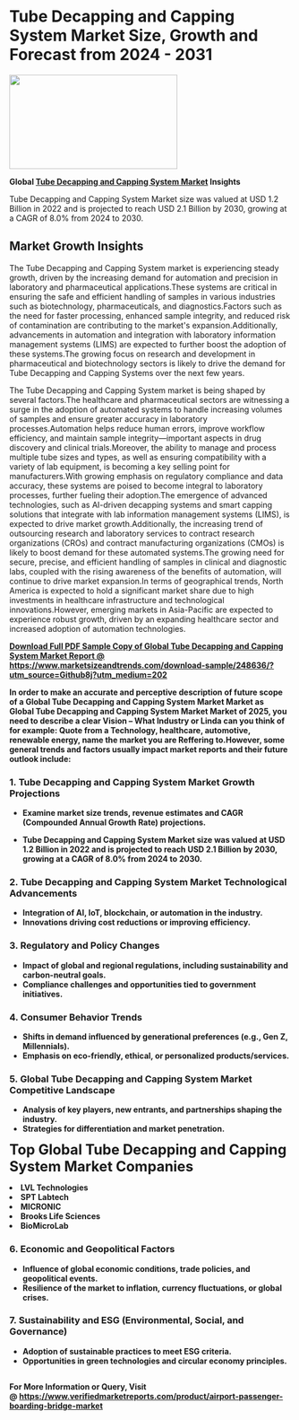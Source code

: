 <H1>Tube Decapping and Capping System Market Size, Growth and Forecast from 2024 - 2031</H1><img class="aligncenter size-medium wp-image-584254" src="https://thirdeyenews.in/wp-content/uploads/2024/09/Global-Market-Research-300x168.jpeg" alt="" width="300" height="168" /><p><strong>Global&nbsp;<a href="https://www.marketsizeandtrends.com/download-sample/248636/?utm_source=Github8j?utm_medium=202">Tube Decapping and Capping System Market</a> Insights</strong></p><p>Tube Decapping and Capping System Market size was valued at USD 1.2 Billion in 2022 and is projected to reach USD 2.1 Billion by 2030, growing at a CAGR of 8.0% from 2024 to 2030.</p><p><h2>Market Growth Insights</h2> <p>The Tube Decapping and Capping System market is experiencing steady growth, driven by the increasing demand for automation and precision in laboratory and pharmaceutical applications.These systems are critical in ensuring the safe and efficient handling of samples in various industries such as biotechnology, pharmaceuticals, and diagnostics.Factors such as the need for faster processing, enhanced sample integrity, and reduced risk of contamination are contributing to the market's expansion.Additionally, advancements in automation and integration with laboratory information management systems (LIMS) are expected to further boost the adoption of these systems.The growing focus on research and development in pharmaceutical and biotechnology sectors is likely to drive the demand for Tube Decapping and Capping Systems over the next few years.</p> <p><strong><a href="#"></a></strong></p> <p>The Tube Decapping and Capping System market is being shaped by several factors.The healthcare and pharmaceutical sectors are witnessing a surge in the adoption of automated systems to handle increasing volumes of samples and ensure greater accuracy in laboratory processes.Automation helps reduce human errors, improve workflow efficiency, and maintain sample integrity—important aspects in drug discovery and clinical trials.Moreover, the ability to manage and process multiple tube sizes and types, as well as ensuring compatibility with a variety of lab equipment, is becoming a key selling point for manufacturers.With growing emphasis on regulatory compliance and data accuracy, these systems are poised to become integral to laboratory processes, further fueling their adoption.The emergence of advanced technologies, such as AI-driven decapping systems and smart capping solutions that integrate with lab information management systems (LIMS), is expected to drive market growth.Additionally, the increasing trend of outsourcing research and laboratory services to contract research organizations (CROs) and contract manufacturing organizations (CMOs) is likely to boost demand for these automated systems.The growing need for secure, precise, and efficient handling of samples in clinical and diagnostic labs, coupled with the rising awareness of the benefits of automation, will continue to drive market expansion.In terms of geographical trends, North America is expected to hold a significant market share due to high investments in healthcare infrastructure and technological innovations.However, emerging markets in Asia-Pacific are expected to experience robust growth, driven by an expanding healthcare sector and increased adoption of automation technologies.<p><strong><a href="#"></p><p><span class=""><strong>Download Full PDF Sample Copy of Global Tube Decapping and Capping System Market Report</strong> @ <a href="https://www.marketsizeandtrends.com/download-sample/248636/?utm_source=Github8j?utm_medium=202" target="_blank">https://www.marketsizeandtrends.com/download-sample/248636/?utm_source=Github8j?utm_medium=202</a></span></p><p>In order to make an accurate and perceptive description of future scope of a Global&nbsp;Tube Decapping and Capping System Market Market as Global&nbsp;Tube Decapping and Capping System Market Market of 2025, you need to describe a clear Vision &ndash; What Industry or Linda can you think of for example: Quote from a Technology, healthcare, automotive, renewable energy, name the market you are Reffering to.However, some general trends and factors usually impact market reports and their future outlook include:</p><h3>1.&nbsp;<strong>Tube Decapping and Capping System Market Growth Projections</strong></h3><ul><li>Examine market size trends, revenue estimates and CAGR (Compounded Annual Growth Rate) projections.</li><li><p>Tube Decapping and Capping System Market size was valued at USD 1.2 Billion in 2022 and is projected to reach USD 2.1 Billion by 2030, growing at a CAGR of 8.0% from 2024 to 2030.</p></li></ul><h3>2.&nbsp;<strong>Tube Decapping and Capping System Market Technological Advancements</strong></h3><ul><li>Integration of AI, IoT, blockchain, or automation in the industry.</li><li>Innovations driving cost reductions or improving efficiency.</li></ul><h3>3.&nbsp;<strong>Regulatory and Policy Changes</strong></h3><ul><li>Impact of global and regional regulations, including sustainability and carbon-neutral goals.</li><li>Compliance challenges and opportunities tied to government initiatives.</li></ul><h3>4.&nbsp;<strong>Consumer Behavior Trends</strong></h3><ul><li>Shifts in demand influenced by generational preferences (e.g., Gen Z, Millennials).</li><li>Emphasis on eco-friendly, ethical, or personalized products/services.</li></ul><h3>5.&nbsp;<strong>Global Tube Decapping and Capping System Market Competitive Landscape</strong></h3><ul><li>Analysis of key players, new entrants, and partnerships shaping the industry.</li><li>Strategies for differentiation and market penetration.</li></ul><p data-pm-slice="1 1 []"><span style="color: inherit; font-family: inherit; font-size: 25px;">Top Global Tube Decapping and Capping System Market Companies</span></p><div class="" data-test-id=""><p><li>LVL Technologies</li><li> SPT Labtech</li><li> MICRONIC</li><li> Brooks Life Sciences</li><li> BioMicroLab</li></p></div><h3>6.&nbsp;<strong>Economic and Geopolitical Factors</strong></h3><ul><li>Influence of global economic conditions, trade policies, and geopolitical events.</li><li>Resilience of the market to inflation, currency fluctuations, or global crises.</li></ul><h3>7.&nbsp;<strong>Sustainability and ESG (Environmental, Social, and Governance)</strong></h3><ul><li>Adoption of sustainable practices to meet ESG criteria.</li><li>Opportunities in green technologies and circular economy principles.</li></ul><h2><strong style="font-size: 14px;">For More Information or Query, Visit @&nbsp;</strong><a style="background-color: #ffffff; font-size: 14px;" href="https://www.marketsizeandtrends.com/report/tube-decapping-and-capping-system-market/" target="_blank">https://www.verifiedmarketreports.com/product/airport-passenger-boarding-bridge-market</a></h2>